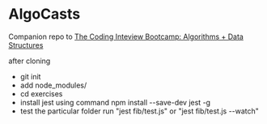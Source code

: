 <!-- @format -->

# AlgoCasts

Companion repo to [The Coding Inteview Bootcamp: Algorithms + Data Structures](https://www.udemy.com/course/coding-interview-bootcamp-algorithms-and-data-structure/)

after cloning

- git init
- add node_modules/
- cd exercises
- install jest using command npm install --save-dev jest -g
- test the particular folder run "jest fib/test.js" or "jest fib/test.js --watch"

